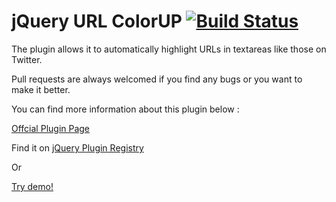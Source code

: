 jQuery URL ColorUP [![Build Status](https://travis-ci.org/amitmerchant1990/urlcolorup.png?branch=master)](https://travis-ci.org/amitmerchant1990/urlcolorup)
===============

The plugin allows it to automatically highlight URLs in textareas like those on Twitter.

Pull requests are always welcomed if you find any bugs or you want to make it better.

You can find more information about this plugin below :

<a href="http://amitmerchant1990.github.io/urlcolorup/">Offcial Plugin Page</a>

Find it on <a href="http://plugins.jquery.com/urlcolorup" target="_blank">jQuery Plugin Registry</a>

Or

<a href="http://www.jqueryscript.net/demo/Twitter-Like-URL-Highlighting-with-jQuery-urlcolorup-Plugin" target="_blank">Try demo!</a>

